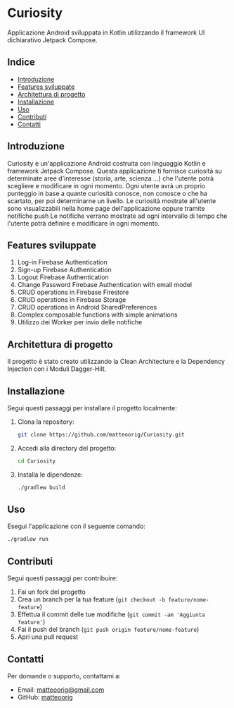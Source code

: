 # Curiosity

Applicazione Android sviluppata in Kotlin utilizzando il framework UI dichiarativo Jetpack Compose.

## Indice

- [Introduzione](#introduzione)
- [Features sviluppate](#features)
- [Architettura di progetto](#architettura)
- [Installazione](#installazione)
- [Uso](#uso)
- [Contributi](#contributi)
- [Contatti](#contatti)

## Introduzione

Curiosity è un'applicazione Android costruita con linguaggio Kotlin e framework Jetpack Compose.
Questa applicazione ti fornisce curiosità su determinate aree d'interesse (storia, arte, scienza ...) che l'utente potrà scegliere e modificare in ogni momento.
Ogni utente avrà un proprio punteggio in base a quante curiosità conosce, non conosce o che ha scartato, per poi determinarne un livello.
Le curiosità mostrate all'utente sono visualizzabili nella home page dell'applicazione oppure tramite notifiche push
Le notifiche verrano mostrate ad ogni intervallo di tempo che l'utente potrà definire e modificare in ogni momento.

## Features sviluppate
1. Log-in Firebase Authentication
2. Sign-up Firebase Authentication
3. Logout Firebase Authentication
4. Change Password Firebase Authentication with email model
5. CRUD operations in Firebase Firestore
6. CRUD operations in Firebase Storage
7. CRUD operations in Android SharedPreferences
8. Complex composable functions with simple animations
9. Utilizzo dei Worker per invio delle notifiche

## Architettura di progetto
Il progetto è stato creato utilizzando la Clean Architecture e la Dependency Injection con i Moduli Dagger-Hilt.

## Installazione

Segui questi passaggi per installare il progetto localmente:

1. Clona la repository:
    ```bash
    git clone https://github.com/matteoorig/Curiosity.git
    ```

2. Accedi alla directory del progetto:
    ```bash
    cd Curiosity
    ```

3. Installa le dipendenze:
    ```bash
    ./gradlew build
    ```

## Uso

Esegui l'applicazione con il seguente comando:
```bash
./gradlew run
```

## Contributi

Segui questi passaggi per contribuire:

1. Fai un fork del progetto
2. Crea un branch per la tua feature (`git checkout -b feature/nome-feature`)
3. Effettua il commit delle tue modifiche (`git commit -am 'Aggiunta feature'`)
4. Fai il push del branch (`git push origin feature/nome-feature`)
5. Apri una pull request

## Contatti

Per domande o supporto, contattami a:

- Email: matteoorig@gmail.com
- GitHub: [matteoorig](https://github.com/matteoorig)